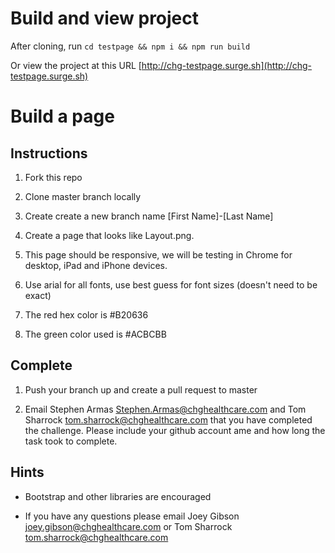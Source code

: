 # Build and view project
After cloning, run `cd testpage && npm i && npm run build`

Or view the project at this URL
[http://chg-testpage.surge.sh](http://chg-testpage.surge.sh)

# Build a page

## Instructions
1. Fork this repo

2. Clone master branch locally

3. Create create a new branch name [First Name]-[Last Name]

4. Create a page that looks like Layout.png. 

5. This page should be responsive, we will be testing in Chrome for desktop, iPad and iPhone devices.

6. Use arial for all fonts, use best guess for font sizes (doesn't need to be exact)

7. The red hex color is #B20636

8. The green color used is #ACBCBB

## Complete
1. Push your branch up and create a pull request to master

2. Email Stephen Armas <Stephen.Armas@chghealthcare.com> and Tom Sharrock <tom.sharrock@chghealthcare.com> that you have completed the challenge. Please include your github account ame and how long the task took to complete.

## Hints
- Bootstrap and other libraries are encouraged

- If you have any questions please email Joey Gibson <joey.gibson@chghealthcare.com> or Tom Sharrock <tom.sharrock@chghealthcare.com>
